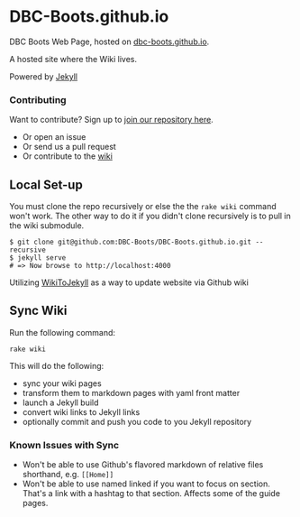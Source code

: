 # DBC-Boots.github.io

DBC Boots Web Page, hosted on [dbc-boots.github.io](http://dbc-boots.github.io/).

A hosted site where the Wiki lives.

Powered by [Jekyll](http://jekyllrb.com/)

### Contributing

Want to contribute? Sign up to [join our repository here](https://docs.google.com/forms/d/1OC3WSuPx23SIwM_hEEoRf4SW8HVvoLyvwHYtmy8rYb0/viewform).

* Or open an issue
* Or send us a pull request
* Or contribute to the [wiki](https://github.com/DBC-Boots/Resources/wiki)

## Local Set-up

You must clone the repo recursively or else the the `rake wiki` command won't work. The other way to do it if you didn't clone recursively is to pull in the wiki submodule.


```shell
$ git clone git@github.com:DBC-Boots/DBC-Boots.github.io.git --recursive
$ jekyll serve
# => Now browse to http://localhost:4000
```

Utilizing [WikiToJekyll](https://github.com/djacquel/WikiToJekyll) as a way to update website via Github wiki

## Sync Wiki

Run the following command:

```
rake wiki
```

This will do the following:
- sync your wiki pages
- transform them to markdown pages with yaml front matter
- launch a Jekyll build
- convert wiki links to Jekyll links
- optionally commit and push you code to you Jekyll repository

### Known Issues with Sync

- Won't be able to use Github's flavored markdown of relative files shorthand, e.g. `[[Home]]`
- Won't be able to use named linked if you want to focus on section. That's a link with a hashtag to that section. Affects some of the guide pages.
